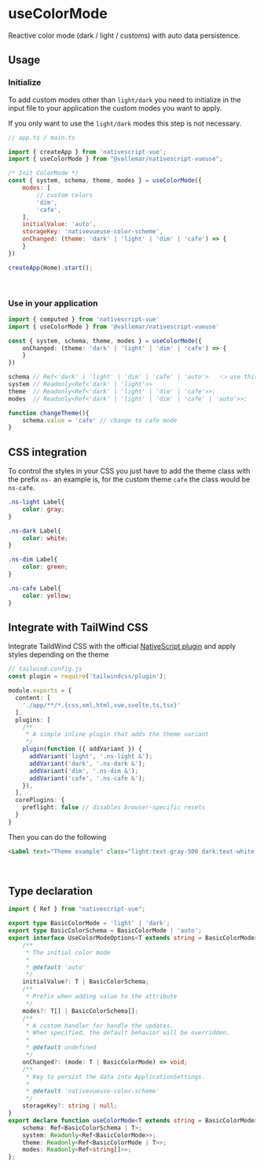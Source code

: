 
# useColorMode

Reactive color mode (dark / light / customs) with auto data persistence.
<br />

## Usage
### Initialize
To add custom modes other than `light/dark` you need to initialize in the input file to your application the custom modes you want to apply.

If you only want to use the `light/dark` modes this step is not necessary.
```js
// app.ts / main.ts

import { createApp } from 'nativescript-vue';
import { useColorMode } from "@vallemar/nativescript-vueuse";

/* Init ColorMode */
const { system, schema, theme, modes } = useColorMode({
    modes: [
        // custom colors
        'dim',
        'cafe',
    ],
    initialValue: 'auto',
    storageKey: 'nativevueuse-color-scheme',
    onChanged: (theme: 'dark' | 'light' | 'dim' | 'cafe') => {
    }
})

createApp(Home).start();
```
<br />

### Use in your application

```ts
import { computed } from 'nativescript-vue'
import { useColorMode } from '@vallemar/nativescript-vueuse'

const { system, schema, theme, modes } = useColorMode({
    onChanged: (theme: 'dark' | 'light' | 'dim' | 'cafe') => {
    }
})

schema // Ref<'dark' | 'light' | 'dim' | 'cafe' | 'auto'>   👈 use this for change theme
system // Readonly<Ref<'dark' | 'light'>>
theme  // Readonly<Ref<'dark' | 'light' | 'dim' | 'cafe'>>;
modes  // Readonly<Ref<'dark' | 'light' | 'dim' | 'cafe' | 'auto'>>;

function changeTheme(){
    schema.value = 'cafe' // change to cafe mode
}
```

## CSS integration
To control the styles in your CSS you just have to add the theme class with the prefix `ns-` an example is, for the custom theme `cafe` the class would be `ns-cafe`.

```css
.ns-light Label{
    color: gray;
} 

.ns-dark Label{
    color: white;
} 

.ns-dim Label{
    color: green;
} 

.ns-cafe Label{
    color: yellow;
} 

```

## Integrate with TailWind CSS

Integrate TaildWind CSS with the official [NativeScript plugin](https://github.com/NativeScript/tailwind) and apply styles depending on the theme

```ts
// tailwind.config.js
const plugin = require('tailwindcss/plugin');

module.exports = {
  content: [
    './app/**/*.{css,xml,html,vue,svelte,ts,tsx}'
  ],
  plugins: [
    /**
     * A simple inline plugin that adds the theme variant
     */
    plugin(function ({ addVariant }) {
      addVariant('light', '.ns-light &');
      addVariant('dark', '.ns-dark &');
      addVariant('dim', '.ns-dim &');
      addVariant('cafe', '.ns-cafe &');
    }),
  ],
  corePlugins: {
    preflight: false // disables browser-specific resets
  }
}
```

Then you can do the following
```html
<Label text="Theme example" class="light:text-gray-500 dark:text-white dim:text-green-500 cafe:text-yellow-500" />
```
<br />

## Type declaration

```ts
import { Ref } from "nativescript-vue";

export type BasicColorMode = 'light' | 'dark';
export type BasicColorSchema = BasicColorMode | 'auto';
export interface UseColorModeOptions<T extends string = BasicColorMode> {
    /**
     * The initial color mode
     *
     * @default 'auto'
     */
    initialValue?: T | BasicColorSchema;
    /**
     * Prefix when adding value to the attribute
     */
    modes?: T[] | BasicColorSchema[];
    /**
     * A custom handler for handle the updates.
     * When specified, the default behavior will be overridden.
     *
     * @default undefined
     */
    onChanged?: (mode: T | BasicColorMode) => void;
    /**
     * Key to persist the data into ApplicationSettings.
     *
     * @default 'nativevueuse-color-scheme'
     */
    storageKey?: string | null;
}
export declare function useColorMode<T extends string = BasicColorMode>(options?: UseColorModeOptions<T>): {
    schema: Ref<BasicColorSchema | T>;
    system: Readonly<Ref<BasicColorMode>>;
    theme: Readonly<Ref<BasicColorMode | T>>;
    modes: Readonly<Ref<string[]>>;
};
```